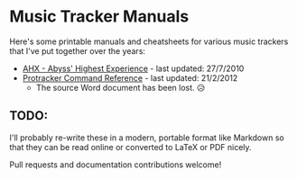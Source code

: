 # Music Tracker Manuals

Here's some printable manuals and cheatsheets for various music trackers that I've put together over the years:

* [AHX - Abyss' Highest Experience](ahx/ahxusersguide-redux-1.0pre4-standard.pdf) - last updated: 27/7/2010
* [Protracker Command Reference](protracker/protracker-command-reference.pdf) - last updated: 21/2/2012
  * The source Word document has been lost. 😥

## TODO:

I'll probably re-write these in a modern, portable format like Markdown so that they can be read online or converted to LaTeX or PDF nicely.

Pull requests and documentation contributions welcome!